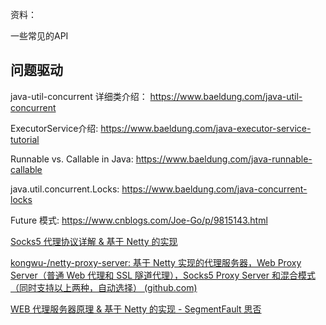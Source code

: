 资料：

一些常见的API

## 问题驱动

java-util-concurrent 详细类介绍： https://www.baeldung.com/java-util-concurrent

ExecutorService介绍: https://www.baeldung.com/java-executor-service-tutorial

Runnable vs. Callable in Java: https://www.baeldung.com/java-runnable-callable

java.util.concurrent.Locks: https://www.baeldung.com/java-concurrent-locks

Future 模式: https://www.cnblogs.com/Joe-Go/p/9815143.html

[Socks5 代理协议详解 & 基于 Netty 的实现](https://segmentfault.com/a/1190000038498680)

[kongwu-/netty-proxy-server: 基于 Netty 实现的代理服务器，Web Proxy Server（普通 Web 代理和 SSL 隧道代理），Socks5 Proxy Server 和混合模式（同时支持以上两种，自动选择） (github.com)](https://github.com/kongwu-/netty-proxy-server)

[WEB 代理服务器原理 & 基于 Netty 的实现 - SegmentFault 思否](https://segmentfault.com/a/1190000038447906)